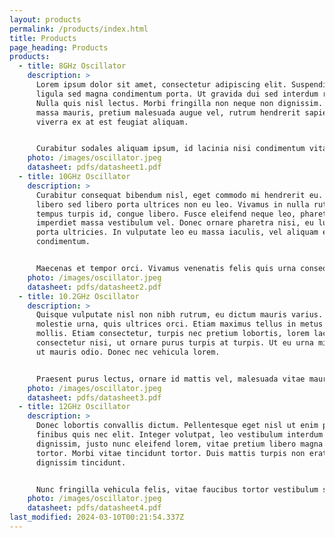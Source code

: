 ```yaml
---
layout: products
permalink: /products/index.html
title: Products
page_heading: Products
products:
  - title: 8GHz Oscillator
    description: >
      Lorem ipsum dolor sit amet, consectetur adipiscing elit. Suspendisse ut
      ligula sed magna condimentum porta. Ut gravida dui sed interdum rutrum.
      Nulla quis nisl lectus. Morbi fringilla non neque non dignissim. Maecenas
      massa mauris, pretium malesuada augue vel, rutrum hendrerit sapien. Sed
      viverra ex at est feugiat aliquam.


      Curabitur sodales aliquam ipsum, id lacinia nisi condimentum vitae. Donec condimentum purus magna, sed mollis ex malesuada et. Nulla facilisi. Phasellus laoreet odio eget pretium consequat.
    photo: /images/oscillator.jpeg
    datasheet: pdfs/datasheet1.pdf
  - title: 10GHz Oscillator
    description: >
      Curabitur consequat bibendum nisl, eget commodo mi hendrerit eu. Aenean et
      libero sed libero porta ultrices non eu leo. Vivamus in nulla rutrum,
      tempus turpis id, congue libero. Fusce eleifend neque leo, pharetra
      imperdiet massa vestibulum vel. Donec ornare pharetra nisi, eu luctus nunc
      porta ultricies. In vulputate leo eu massa iaculis, vel aliquam ex
      condimentum.


      Maecenas et tempor orci. Vivamus venenatis felis quis urna consequat, sed sollicitudin lorem aliquam. Praesent fermentum neque ipsum, in iaculis massa vulputate eu. Praesent id fringilla urna.
    photo: /images/oscillator.jpeg
    datasheet: pdfs/datasheet2.pdf
  - title: 10.2GHz Oscillator
    description: >
      Quisque vulputate nisl non nibh rutrum, eu dictum mauris varius. Morbi a
      molestie urna, quis ultrices orci. Etiam maximus tellus in metus bibendum
      mollis. Etiam consectetur, turpis nec pretium lobortis, lorem lacus
      consectetur nisi, ut ornare purus turpis at turpis. Ut eu urna mi. Quisque
      ut mauris odio. Donec nec vehicula lorem.


      Praesent purus lectus, ornare id mattis vel, malesuada vitae mauris. Nullam ut eros et diam feugiat cursus ac id purus.
    photo: /images/oscillator.jpeg
    datasheet: pdfs/datasheet3.pdf
  - title: 12GHz Oscillator
    description: >
      Donec lobortis convallis dictum. Pellentesque eget nisl ut enim porta
      finibus quis nec elit. Integer volutpat, leo vestibulum interdum
      dignissim, justo nunc eleifend lorem, vitae pretium libero magna eu
      tortor. Morbi vitae tincidunt tortor. Duis mattis turpis non erat
      dignissim tincidunt.


      Nunc fringilla vehicula felis, vitae faucibus tortor vestibulum sit amet. Donec tristique pharetra turpis, id malesuada risus efficitur a.
    photo: /images/oscillator.jpeg
    datasheet: pdfs/datasheet4.pdf
last_modified: 2024-03-10T00:21:54.337Z
---
```

